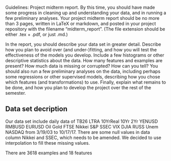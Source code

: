 Guidelines:
Project midterm report. By this time, you should have made some progress in cleaning up and understanding your data, and in running a few preliminary analyses. Your project midterm report should be no more than 3 pages, written in LaTeX or markdown, and posted in your project repository with the filename “midterm_report”. (The file extension should be either .tex + .pdf, or just .md.)

In the report, you should describe your data set in greater detail. Describe how you plan to avoid over (and under-)fitting, and how you will test the effectiveness of the models you develop. Include a few histograms or other descriptive statistics about the data. How many features and examples are present? How much data is missing or corrupted? How can you tell? You should also run a few preliminary analyses on the data, including perhaps some regressions or other supervised models, describing how you chose which features (and transformations) to use. Finally, explain what remains to be done, and how you plan to develop the project over the rest of the semester.


## Data set decription
Our data set include daily data of TB26	LTRA	10YrReal	10Yr	2Yr	YENUSD	RMBUSD	EURUSD	Oil	Gold	FTSE	Nikkei	S&P	SSEC	VIX	DJIA	RUSS Unem	NASDAQ from 3/19/03 to 10/17/17. There are some null values in data column Nikkei and SSEC, which needs to be amended. We decided to use interpolation to fill these missing values.

There are 3618 examples and 18 features

##
